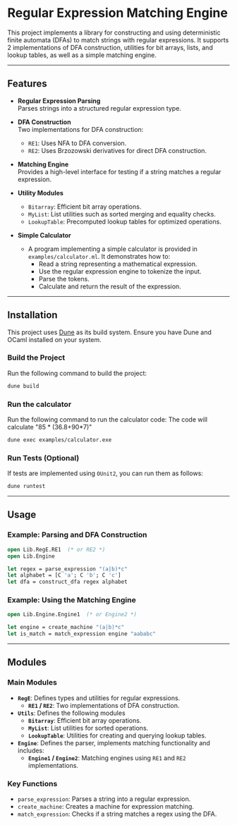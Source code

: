 # Regular Expression Matching Engine

This project implements a library for constructing and using deterministic finite automata (DFAs) to match strings with regular expressions. It supports 2 implementations of DFA construction, utilities for bit arrays, lists, and lookup tables, as well as a simple matching engine.

---

## Features

- **Regular Expression Parsing**  
  Parses strings into a structured regular expression type.

- **DFA Construction**  
  Two implementations for DFA construction:

  - `RE1`: Uses NFA to DFA conversion.
  - `RE2`: Uses Brzozowski derivatives for direct DFA construction.

- **Matching Engine**  
  Provides a high-level interface for testing if a string matches a regular expression.

- **Utility Modules**
  - `Bitarray`: Efficient bit array operations.
  - `MyList`: List utilities such as sorted merging and equality checks.
  - `LookupTable`: Precomputed lookup tables for optimized operations.
- **Simple Calculator**
  - A program implementing a simple calculator is provided in `examples/calculator.ml`. It demonstrates how to:
    - Read a string representing a mathematical expression.
    - Use the regular expression engine to tokenize the input.
    - Parse the tokens.
    - Calculate and return the result of the expression.

---

## Installation

This project uses [Dune](https://dune.build/) as its build system. Ensure you have Dune and OCaml installed on your system.

### Build the Project

Run the following command to build the project:

```bash
dune build
```

### Run the calculator

Run the following command to run the calculator code:
The code will calculate "85 * (36.8+90*7)"

```bash
dune exec examples/calculator.exe
```

### Run Tests (Optional)

If tests are implemented using `OUnit2`, you can run them as follows:

```bash
dune runtest
```

---

## Usage

### Example: Parsing and DFA Construction

```ocaml
open Lib.RegE.RE1  (* or RE2 *)
open Lib.Engine

let regex = parse_expression "(a|b)*c"
let alphabet = [C 'a'; C 'b'; C 'c']
let dfa = construct_dfa regex alphabet
```

### Example: Using the Matching Engine

```ocaml
open Lib.Engine.Engine1  (* or Engine2 *)

let engine = create_machine "(a|b)*c"
let is_match = match_expression engine "aababc"
```

---

## Modules

### Main Modules

- **`RegE`**: Defines types and utilities for regular expressions.
  - **`RE1` / `RE2`**: Two implementations of DFA construction.
- **`Utils`**: Defines the following modules
  - **`Bitarray`**: Efficient bit array operations.
  - **`MyList`**: List utilities for sorted operations.
  - **`LookupTable`**: Utilities for creating and querying lookup tables.
- **`Engine`**: Defines the parser, implements matching functionality and includes:
  - **`Engine1` / `Engine2`**: Matching engines using `RE1` and `RE2` implementations.

### Key Functions

- `parse_expression`: Parses a string into a regular expression.
- `create_machine`: Creates a machine for expression matching.
- `match_expression`: Checks if a string matches a regex using the DFA.
